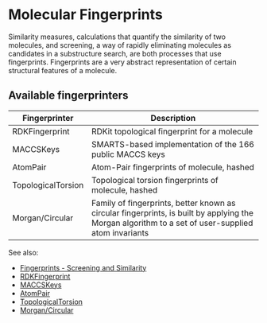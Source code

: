 <!-- TITLE: Molecular Fingerprints -->
<!-- SUBTITLE: -->

# Molecular Fingerprints

Similarity measures, calculations that quantify the similarity of two molecules, and screening, 
a way of rapidly eliminating molecules as candidates in a substructure search, are both processes 
that use fingerprints. Fingerprints are a very abstract representation of certain structural features 
of a molecule.

## Available fingerprinters

| Fingerprinter | Description |
|--------|-------------|
| RDKFingerprint | RDKit topological fingerprint for a molecule |
| MACCSKeys | SMARTS-based implementation of the 166 public MACCS keys |
| AtomPair | Atom-Pair fingerprints of molecule, hashed |
| TopologicalTorsion | Topological torsion fingerprints of molecule, hashed |
| Morgan/Circular | Family of fingerprints, better known as circular fingerprints, is built by applying the Morgan algorithm to a set of user-supplied atom invariants |


See also:

  * [Fingerprints - Screening and Similarity](http://www.daylight.com/dayhtml/doc/theory/theory.finger.html)
  * [RDKFingerprint](https://www.rdkit.org/docs/GettingStartedInPython.html#fingerprinting-and-molecular-similarity)
  * [MACCSKeys](https://pdfs.semanticscholar.org/ad40/b25e38314f39a82f193dc4806e6a1c2c6b69.pdf)
  * [AtomPair](https://pubs.acs.org/doi/abs/10.1021/ci00046a002)
  * [TopologicalTorsion](https://pubs.acs.org/doi/abs/10.1021/ci00054a008)
  * [Morgan/Circular](https://pubs.acs.org/doi/10.1021/ci100050t)
